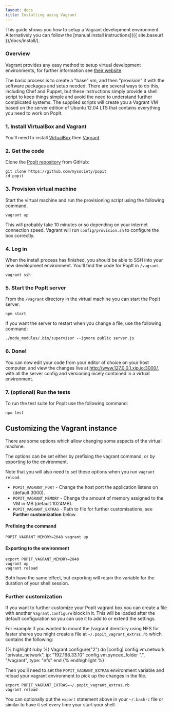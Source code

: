 ```yaml
---
layout: docs
title: Installing using Vagrant
---
```


This guide shows you how to setup a Vagrant development environment. Alternatively you can follow the [manual install instructions]({{ site.baseurl }}/docs/install/).

### Overview

Vagrant provides any easy method to setup virtual development environments, for further information see [their website](http://www.vagrantup.com).

The basic process is to create a "base" vm, and then "provision" it with the software packages and setup needed. There are several ways to do this, including Chef and Puppet, but these instructions simply provide a shell script to keep things simple and avoid the need to understand further complicated systems. The supplied scripts will create you a Vagrant VM based on the server edition of Ubuntu 12.04 LTS that contains everything you need to work on PopIt.

### 1. Install VirtualBox and Vagrant

You'll need to install [VirtualBox](http://www.virtualbox.org/wiki/Downloads) then [Vagrant](http://downloads.vagrantup.com/).

### 2. Get the code

Clone the [PopIt repository](https://github.com/mysociety/popit) from GitHub:

    git clone https://github.com/mysociety/popit
    cd popit

### 3. Provision virtual machine

Start the virtual machine and run the provisioning script using the following command.

    vagrant up

This will probably take 10 minutes or so depending on your internet connection speed. Vagrant will run `config/provision.sh` to configure the box correctly.

### 4. Log in

When the install process has finished, you should be able to SSH into your new development environment. You'll find the code for PopIt in `/vagrant`.

    vagrant ssh

### 5. Start the PopIt server

From the `/vagrant` directory in the virtual machine you can start the PopIt server.

    npm start

If you want the server to restart when you change a file, use the following command:

    ./node_modules/.bin/supervisor --ignore public server.js

### 6. Done!

You can now edit your code from your editor of choice on your host computer, and view the changes live at http://www.127.0.0.1.xip.io:3000/, with all the server config and versioning nicely contained in a virtual environment.

### 7. (optional) Run the tests

To run the test suite for PopIt use the following command:

    npm test

## Customizing the Vagrant instance

There are some options which allow changing some aspects of the virtual machine.

The options can be set either by prefixing the vagrant command, or by exporting to the environment.

Note that you will also need to set these options when you run `vagrant reload`.

- `POPIT_VAGRANT_PORT` - Change the host port the application listens on (default 3000).
- `POPIT_VAGRANT_MEMORY` - Change the amount of memory assigned to the VM in MB (default 1024MB).
- `POPIT_VAGRANT_EXTRAS` - Path to file for further customisations, see **Further customization** below.

#### Prefixing the command

    POPIT_VAGRANT_MEMORY=2048 vagrant up

#### Exporting to the environment

    export POPIT_VAGRANT_MEMORY=2048
    vagrant up
    vagrant reload

Both have the same effect, but exporting will retain the variable for the duration of your shell session.

### Further customization

If you want to further customize your PopIt vagrant box you can create a file with another `Vagrant.configure` block in it. This will be loaded after the default configuration so you can use it to add to or extend the settings.

For example if you wanted to mount the /vagrant directory using NFS for faster shares you might create a file at `~/.popit_vagrant_extras.rb` which contains the following:

{% highlight ruby %}
Vagrant.configure("2") do |config|
  config.vm.network "private_network", ip: "192.168.33.10"
  config.vm.synced_folder ".", "/vagrant", type: "nfs"
end
{% endhighlight %}

Then you'll need to set the `POPIT_VAGRANT_EXTRAS` environment variable and reload your vagrant environment to pick up the changes in the file.

    export POPIT_VAGRANT_EXTRAS=~/.popit_vagrant_extras.rb
    vagrant reload

You can optionally put the `export` statement above in your `~/.bashrc` file or similar to have it set every time your start your shell.
